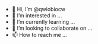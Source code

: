- 👋 Hi, I’m @qwiobiocw
- 👀 I’m interested in ...
- 🌱 I’m currently learning ...
- 💞️ I’m looking to collaborate on ...
- 📫 How to reach me ...

<!---
qwiobiocw/qwiobiocw is a ✨ special ✨ repository because its `README.md` (this file) appears on your GitHub profile.
You can click the Preview link to take a look at your changes.
--->

